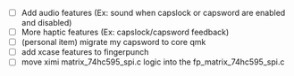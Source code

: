 - [ ] Add audio features (Ex: sound when capslock or capsword are enabled and disabled)
- [ ] More haptic features (Ex: capslock/capsword feedback)
- [ ] (personal item) migrate my capsword to core qmk
- [ ] add xcase features to fingerpunch
- [ ] move ximi matrix_74hc595_spi.c logic into the fp_matrix_74hc595_spi.c
